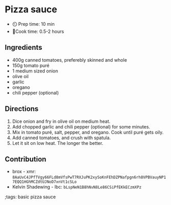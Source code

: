 # Pizza sauce

- ⏲️ Prep time: 10 min
- 🍳Cook time: 0.5-2 hours

## Ingredients

- 400g canned tomatoes, preferebly skinned and whole 
- 150g tomato puré
- 1 medium sized onion
- olive oil
- garlic
- oregano
- chili pepper (optional)

## Directions

1. Dice onion and fry in olive oil on medium heat.
2. Add chopped garlic and chili pepper (optional) for some minutes.
3. Mix in tomato puré, salt, pepper, and oregano. Cook until puré gets oily.
4. Add canned tomatoes, and crush with spatula.
5. Let it sit on low heat. The longer the better. 

## Contribution

- brox - xmr: `8AaUvC4JPfTVgy66FLd8mVfsPwT7RXJuPK2xySoKnFEhDZPNafpgn6rh8VPBVauyNP17EQQ1HGhMCZdtUJNoD7xnVt1cSLo`
- Kelvin Shadewing - lbc: `bLspNeN1B8hNvN8Le86CSiPfEKkECzmXPz`

;tags: basic pizza sauce
